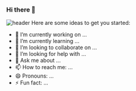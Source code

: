 ### Hi there 👋
![header](https://capsule-render.vercel.app/api?type=soft&color=auto&height=150&section=header&text=ssj9685&fontSize=70&animation=twinkling)
Here are some ideas to get you started:

- 🔭 I’m currently working on ...
- 🌱 I’m currently learning ...
- 👯 I’m looking to collaborate on ...
- 🤔 I’m looking for help with ...
- 💬 Ask me about ...
- 📫 How to reach me: ...
- 😄 Pronouns: ...
- ⚡ Fun fact: ...
